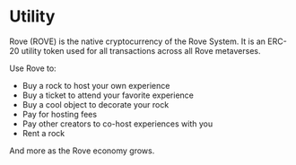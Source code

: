 # Utility

Rove (ROVE) is the native cryptocurrency of the Rove System. It is an ERC-20 utility token used for all transactions across all Rove metaverses.

Use Rove to:

* Buy a rock to host your own experience&#x20;
* Buy a ticket to attend your favorite experience&#x20;
* Buy a cool object to decorate your rock&#x20;
* Pay for hosting fees&#x20;
* Pay other creators to co-host experiences with you&#x20;
* Rent a rock

And more as the Rove economy grows.

